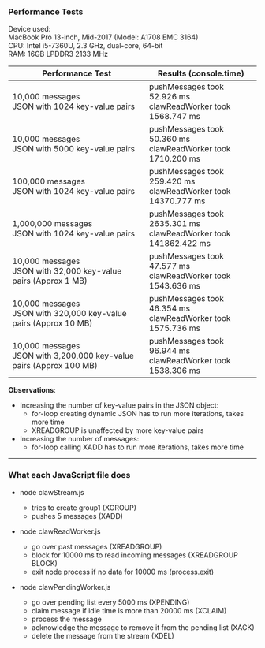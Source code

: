 ### Performance Tests

Device used: <br>
MacBook Pro 13-inch, Mid-2017 (Model: A1708 EMC 3164) <br>
CPU: Intel i5-7360U, 2.3 GHz, dual-core, 64-bit <br>
RAM: 16GB LPDDR3 2133 MHz <br>

| Performance Test | Results (console.time) |
| ---------------- | ---------------------- |
| 10,000 messages <br> JSON with 1024 key-value pairs | pushMessages took 52.926 ms <br> clawReadWorker took 1568.747 ms
| 10,000 messages <br> JSON with 5000 key-value pairs | pushMessages took 50.360 ms <br> clawReadWorker took 1710.200 ms
| 100,000 messages <br> JSON with 1024 key-value pairs | pushMessages took 259.420 ms <br> clawReadWorker took 14370.777 ms
| 1,000,000 messages <br> JSON with 1024 key-value pairs | pushMessages took 2635.301 ms <br> clawReadWorker took 141862.422 ms
| 10,000 messages <br> JSON with 32,000 key-value pairs (Approx 1 MB) | pushMessages took 47.577 ms <br> clawReadWorker took 1543.636 ms
| 10,000 messages <br> JSON with 320,000 key-value pairs (Approx 10 MB) | pushMessages took 46.354 ms <br> clawReadWorker took 1575.736 ms
| 10,000 messages <br> JSON with 3,200,000 key-value pairs (Approx 100 MB) | pushMessages took 96.944 ms <br> clawReadWorker took 1538.306 ms

**Observations**: <br>
- Increasing the number of key-value pairs in the JSON object: <br>
    - for-loop creating dynamic JSON has to run more iterations, takes more time
    - XREADGROUP is unaffected by more key-value pairs
- Increasing the number of messages: <br>
    - for-loop calling XADD has to run more iterations, takes more time

<hr>

### What each JavaScript file does

* node clawStream.js
    * tries to create group1 (XGROUP)
    * pushes 5 messages (XADD)

* node clawReadWorker.js
    * go over past messages (XREADGROUP)
    * block for 10000 ms to read incoming messages (XREADGROUP BLOCK)
    * exit node process if no data for 10000 ms (process.exit)

* node clawPendingWorker.js
    * go over pending list every 5000 ms (XPENDING)
    * claim message if idle time is more than 20000 ms (XCLAIM)
    * process the message
    * acknowledge the message to remove it from the pending list (XACK)
    * delete the message from the stream (XDEL)